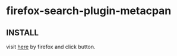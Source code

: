firefox-search-plugin-metacpan
==============================

## INSTALL
visit [here](http://taiju.github.com/firefox-search-plugin-metacpan/) by firefox and click button.
